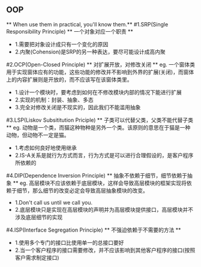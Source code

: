 ## OOP
** When use them in practical, you'll know them.**
#1.SRP(Single Responsibility Principle) 
** 一个对象对应一个职责 **
- 1.需要把对象设计成只有一个变化的原因
- 2.内聚(Cohension)是SRP的另一种表达，要尽可能设计成高内聚

#2.OCP(Open-Closed Principle)
** 对扩展开放，对修改关闭 **
eg. 一个窗体类用于实现窗体应有的功能，这些功能的修改并不影响到外界的扩展(关闭)，而窗体上的内容扩展则是开放的，而不应该写在该窗体类里。
- 1.设计一个模块时，要考虑到如何在不修改模块内部的情况下能进行扩展
- 2.实现的机制：封装、抽象、多态
- 3.完全对修改关闭是不现实的，因此我们不能滥用抽象

#3.LSP(Liskov Subsititution Priciple)
** 子类可以代替父类，父类不能代替子类 **
eg. 动物是一个类，而猫这种物种是另外一个类。该原则的意思在于猫是一种动物，但动物不一定是猫。
- 1.考虑如何良好地使用继承
- 2.IS-A关系是就行为方式而言，行为方式是可以进行合理假设的，是客户程序所依赖的

#4.DIP(Dependence Inversion Principle)
** 抽象不依赖于细节，细节依赖于抽象 **
eg. 高层模块不应该依赖于底层模块，这样会导致高层模块的框架实现将依赖于细节，那么细节的改变必定会导致高层抽象模块的改变。
- 1.Don't call us until we call you.
- 2.底层模块只是实现在高层模块的声明并为高层模块提供接口，高层模块并不涉及底层细节的实现

#4.ISP(Interface Segregation Principle)
** 不强迫依赖于不需要的方法 **
- 1.使用多个专门的接口比使用单一的总接口要好
- 2.当一个客户程序的接口需要修改，并不应该影响到其他客户程序的接口(按照客户需求制定接口)